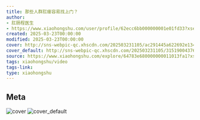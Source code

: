 ```yaml
---
title: 那些人群肛瘘容易找上门？
author:
- 肛肠程医生
- https://www.xiaohongshu.com/user/profile/62ecc6bb000000001e01fd33?xsec_token=undefined
created: 2025-03-23T00:00:00
modified: 2025-03-23T00:00:00
cover: http://sns-webpic-qc.xhscdn.com/202503231105/ac291445a622692e1344d5eeefe3ce29/1000g0082j4feemqio06g5oncoqtnjv9jdsoo160!nc_n_webp_prv_1
cover_default: http://sns-webpic-qc.xhscdn.com/202503231105/315190043766b69ee2ed3090c5df545b/1000g0082j4feemqio06g5oncoqtnjv9jdsoo160!nc_n_webp_mw_1
source: https://www.xiaohongshu.com/explore/64783e680000000011013fa1?xsec_token=AB5zmxzH7nuJy_DRJPsxGwbYMn1tGLXYUZ_oZ0JuMArKM=
tags: xiaohongshu/video
tags-link:
type: xiaohongshu
---
```


## Meta

![cover](http://sns-webpic-qc.xhscdn.com/202503231105/ac291445a622692e1344d5eeefe3ce29/1000g0082j4feemqio06g5oncoqtnjv9jdsoo160!nc_n_webp_prv_1)
![cover_default](http://sns-webpic-qc.xhscdn.com/202503231105/315190043766b69ee2ed3090c5df545b/1000g0082j4feemqio06g5oncoqtnjv9jdsoo160!nc_n_webp_mw_1)
